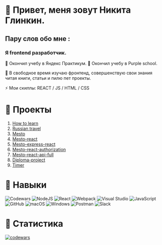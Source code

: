 # 👋 Привет, меня зовут Никита Глинкин.

## Пару слов обо мне :

### Я frontend разработчик.

🔭 Окончил учебу в Яндекс Практикум.
🔭 Окончил учебу в Purple school.

🌱 В свободное время изучаю фронтенд, совершенствую свои знания читая книги, статьи и пилю пет проекты.

⚡ Мои скиллы: REACT / JS / HTML / CSS

# 🤘 Проекты

1. [How to learn](https://github.com/NiksonGlikson/how-to-learn)
2. [Russian travel](https://github.com/NiksonGlikson/russian-travel)
3. [Mesto](https://github.com/NiksonGlikson/mesto)
4. [Mesto-react](https://github.com/NiksonGlikson/mesto-react)
5. [Mesto-express-react](https://github.com/NiksonGlikson/express-mesto-gha)
6. [Mesto-react-authorization](https://github.com/NiksonGlikson/react-mesto-auth)
7. [Mesto-react-api-full](https://github.com/NiksonGlikson/react-mesto-api-full)
8. [Diploma-project](https://github.com/NiksonGlikson/movies-explorer-frontend)
9. [Timer](https://github.com/NiksonGlikson/test-tasks)

# 💪 Навыки

![Codewars](https://img.shields.io/badge/Codewars-B1361E?style=for-the-badge&logo=codewars&logoColor=grey)
![NodeJS](https://img.shields.io/badge/node.js-6DA55F?style=for-the-badge&logo=node.js&logoColor=white)
![React](https://img.shields.io/badge/react-%2320232a.svg?style=for-the-badge&logo=react&logoColor=%2361DAFB)
![Webpack](https://img.shields.io/badge/webpack-%238DD6F9.svg?style=for-the-badge&logo=webpack&logoColor=black)
![Visual Studio](https://img.shields.io/badge/Visual%20Studio-5C2D91.svg?style=for-the-badge&logo=visual-studio&logoColor=white)
![JavaScript](https://img.shields.io/badge/javascript-%23323330.svg?style=for-the-badge&logo=javascript&logoColor=%23F7DF1E)
![GitHub](https://img.shields.io/badge/github-%23121011.svg?style=for-the-badge&logo=github&logoColor=white)
![macOS](https://img.shields.io/badge/mac%20os-000000?style=for-the-badge&logo=macos&logoColor=F0F0F0)
![Windows](https://img.shields.io/badge/Windows-0078D6?style=for-the-badge&logo=windows&logoColor=white)
![Postman](https://img.shields.io/badge/Postman-FF6C37?style=for-the-badge&logo=postman&logoColor=white)
![Slack](https://img.shields.io/badge/Slack-4A154B?style=for-the-badge&logo=slack&logoColor=white)

# 💪 Статистика

[![codewars](https://www.codewars.com/users/Chinaskisss/badges/large)](https://www.codewars.com/users/Chinaskisss/badges/large)   
  



